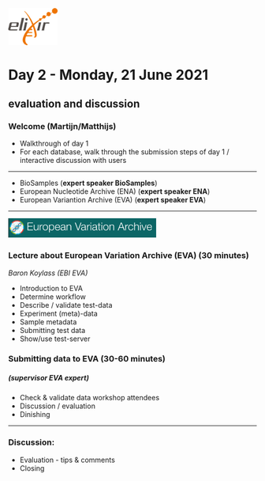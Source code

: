 <img src="images/logo_elixir.png" width="100">

# Day 2 - Monday, 21 June 2021
## evaluation and discussion



### Welcome (Martijn/Matthijs)
* Walkthrough of day 1 
* For each database, walk through the submission steps of day 1 / interactive discussion with users
* ***
- BioSamples (__expert speaker BioSamples__)
- European Nucleotide Archive (ENA) (__expert speaker ENA__)
- European Variantion Archive (EVA) (__expert speaker EVA__)
***
<img src="images/eva.png" width="300">

###  Lecture about __European Variation Archive__ (EVA) (30 minutes)
*Baron Koylass (EBI EVA)*
* Introduction to EVA
* Determine workflow
* Describe / validate test-data 
* Experiment (meta)-data
* Sample metadata
* Submitting test data
* Show/use test-server 

### Submitting data to __EVA__ (30-60 minutes)
##### (_supervisor EVA expert_)
* Check & validate data workshop attendees
* Discussion / evaluation
* Dinishing 
***

### Discussion:
* Evaluation - tips & comments
* Closing
